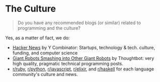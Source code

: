 # The Culture

>Do you have any recommended blogs (or similar) related to programming and the culture?

Yes, as a matter of fact, we do:

* [Hacker News](https://news.ycombinator.com) by Y Combinator: Startups, technology & tech. culture, funding, and computer science
* [Giant Robots Smashing into Other Giant Robots](https://robots.thoughtbot.com/) by Thoughtbot: very high quality, pragmatic technical programming posts.
* [r/ruby](https://www.reddit.com/r/ruby), [r/python](https://www.reddit.com/r/python), [r/javascript](https://www.reddit.com/r/javascript), [r/elixir](https://www.reddit.com/r/elixir), and [r/haskell](https://www.reddit.com/r/haskell) for each language community's culture and news.